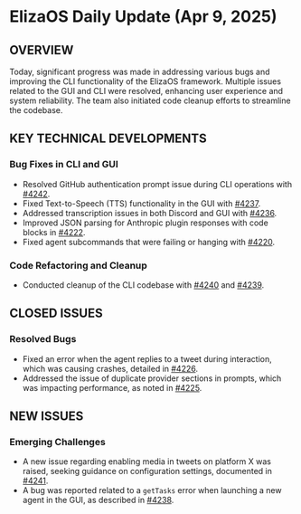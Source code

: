 # ElizaOS Daily Update (Apr 9, 2025)

## OVERVIEW 
Today, significant progress was made in addressing various bugs and improving the CLI functionality of the ElizaOS framework. Multiple issues related to the GUI and CLI were resolved, enhancing user experience and system reliability. The team also initiated code cleanup efforts to streamline the codebase.

## KEY TECHNICAL DEVELOPMENTS

### Bug Fixes in CLI and GUI
- Resolved GitHub authentication prompt issue during CLI operations with [#4242](https://github.com/elizaos/eliza/pull/4242).
- Fixed Text-to-Speech (TTS) functionality in the GUI with [#4237](https://github.com/elizaos/eliza/pull/4237).
- Addressed transcription issues in both Discord and GUI with [#4236](https://github.com/elizaos/eliza/pull/4236).
- Improved JSON parsing for Anthropic plugin responses with code blocks in [#4222](https://github.com/elizaos/eliza/pull/4222).
- Fixed agent subcommands that were failing or hanging with [#4220](https://github.com/elizaos/eliza/pull/4220).

### Code Refactoring and Cleanup
- Conducted cleanup of the CLI codebase with [#4240](https://github.com/elizaos/eliza/pull/4240) and [#4239](https://github.com/elizaos/eliza/pull/4239).

## CLOSED ISSUES

### Resolved Bugs
- Fixed an error when the agent replies to a tweet during interaction, which was causing crashes, detailed in [#4226](https://github.com/elizaos/eliza/issues/4226).
- Addressed the issue of duplicate provider sections in prompts, which was impacting performance, as noted in [#4225](https://github.com/elizaos/eliza/issues/4225).

## NEW ISSUES

### Emerging Challenges
- A new issue regarding enabling media in tweets on platform X was raised, seeking guidance on configuration settings, documented in [#4241](https://github.com/elizaos/eliza/issues/4241).
- A bug was reported related to a `getTasks` error when launching a new agent in the GUI, as described in [#4238](https://github.com/elizaos/eliza/issues/4238).